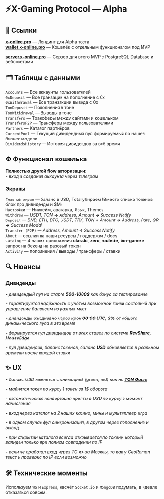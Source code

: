 # ⚡X-Gaming Protocol — Alpha

## 🔗 Ссылки
[<b>x-online.pro</b>](https://x-online.pro) — Лендинг для Alpha теста<br>
[<b>wallet.x-online.pro</b>](https://wallet.x-online.pro) — Кошелёк с отдельным функционалом под MVP<br>

[<b>server.x-online.pro</b>](https://server.x-online.pro) — Сервер для всего MVP c PostgreSQL Database и вебсокетами


## 🗂 Таблицы с данными
`Accounts` — Все аккаунты пользователей<br>
`0xDeposit` — Все транзации на пополнение с 0x<br>
`0xWithdrawal` — Все транзакции вывода с 0x<br>
`TonDeposit` — Пополнения в тоне<br>
`TonWithdrawal` — Выводы в тоне<br>
`Transfers` — Трансферы между сайтами и кошельком<br>
`TransfersP2P` — Трансферы между пользователями<br>
`Partners` — Каталог партнёров<br>
`CurrentPool` — Текущий дивидендный пул формируемый по нашей бизнес модели<br>
`DividendsHistory` — История дивидендов за всё время<br>


## ⚙️ Функционал кошелька
**Полностью другой flow авторизации:**<br>
_- вход и создания аккаунта через телеграм_

### Экраны
`Главный экран` — баланс в USD, Total убираем (Вместо списка токенов блок про дивиденды и $M)<br>
`Настройки` — Никнейм, аватарка, Язык, Themes<br>
`Withdraw` — _USDT, TON_ **→** _Address, Amount_ **→** _Success Notify_<br>
`Deposit` — _BNB, ETH, BTC, USDT, TRX, TON_ **+** _Amount_ **→** _Address, Rate, QR_ **→** _Success Modal_<br>
`Transfer (P2P)` — _Address, Amount_ **→** _Success Notify_<br>
`About` — ссылки на наши ресурсы / поддержка / docs<br>
`Catalog` — 4 наших приложения **classic**, **zero**, **roulette**, **ton-game** и запрос на бекенд на разовый токен<br>
`Activity` — пополнения / выводы / трансферы / ставки

## 🔍 Нюансы
### Дивиденды
_**-** дивидендый пул на старте **500-1000$** как бонус за тестирование_

_**-** гарантируется надёжность с учётом возможной гонки состояний при управление балансом из разных мест_

_**-** дивиденды ежедневно через крон **00:00 UTC**, **3%** от общего динамического пула в это время_

_**-** формируется пул дивидендов от всех ставок по системе **RevShare**, **HouseEdge**_

_**-** пул дивидендов, баланс токенов, баланс **USD** обновляется в реальном времени после каждой ставки_

## ✨ UX
_**-** баланс USD меняется с анимацией (green, red) как на [**TON Game**](https://ton-game.com)_

_**-** майнится токен по курсу 1 токен за 1$ оборота_

_**-** автоматическая конвертация крипты в USD по курсу в момент начисления_

_**-** вход через каталог на 2 наших казино, мины и мультиплеер игра_

_**-** в одном случае фул синхронизация, в другом через пополнение и вывод_

_**-** при открытии каталога всегда открывается по токену, который валиден только при полном совпадении по IP_

_**-** если не сработал вход через TG из-за Мозилы, то как у CeoRoman текст и проверка по IP если возможно_

## 🛠 Технические моменты

Используем `WS` и `Express`, насчёт `Socket.io` и `MongoDB` подумать, в идеале отказаться совсем.
